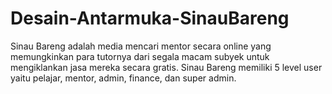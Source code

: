 # Desain-Antarmuka-SinauBareng
Sinau Bareng adalah media mencari mentor secara online yang memungkinkan para tutornya dari segala macam subyek untuk mengiklankan jasa mereka secara gratis. Sinau Bareng memiliki 5 level user yaitu pelajar, mentor, admin, finance, dan super admin. 
